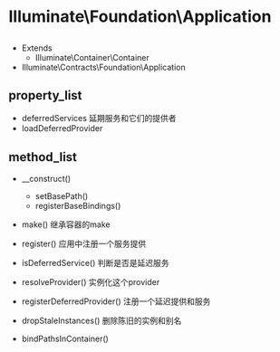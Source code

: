 # Illuminate\Foundation\Application
## 
- Extends
	- Illuminate\Container\Container
- Illuminate\Contracts\Foundation\Application

## property_list
- deferredServices                     延期服务和它们的提供者
- loadDeferredProvider                 

## method_list
- __construct()
	- setBasePath()
	- registerBaseBindings() 
- make()                               继承容器的make
- register()                           应用中注册一个服务提供




- isDeferredService()                  判断是否是延迟服务
- resolveProvider()                    实例化这个provider
- registerDeferredProvider()           注册一个延迟提供和服务

- dropStaleInstances()                 删除陈旧的实例和别名
- bindPathsInContainer()               